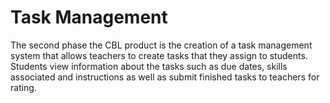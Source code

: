 # Task Management
The second phase the CBL product is the creation of a task management system that allows teachers to create tasks that they assign to students. Students view information about the tasks such as due dates, skills associated and instructions as well as submit finished tasks to teachers for rating. 
